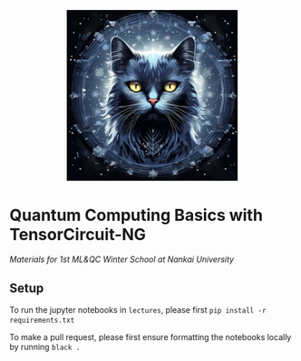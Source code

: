 <p align="center">
  <a href="https://github.com/sxzgroup/qc_lecture">
    <img width=60% src="static/logo.png">
  </a>
</p>

# Quantum Computing Basics with TensorCircuit-NG

_Materials for 1st ML&QC Winter School at Nankai University_

## Setup

To run the jupyter notebooks in `lectures`, please first `pip install -r requirements.txt`

To make a pull request, please first ensure formatting the notebooks locally by running `black .`
